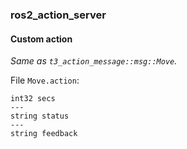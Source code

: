 ### ros2_action_server

#### Custom action
_Same as `t3_action_message::msg::Move`._

File `Move.action`:
```
int32 secs
---
string status
---
string feedback
```
